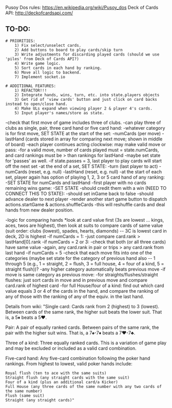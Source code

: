 Pusoy Dos rules: https://en.wikipedia.org/wiki/Pusoy_dos
Deck of Cards API: http://deckofcardsapi.com/

## TO-DO:
	# PRIORITIES:
		1) Fix select/unselect cards.
		2) Add buttons to board to play cards/skip turn
		3) Write adjustments for discarding played cards (should we use 'piles' from Deck of Cards API?)
		4) Write game logic.
		5) Sort cards in each hand by ranking.
		6) Move all logic to backend. 
		7) Implement socket.io

	# ADDITIONAL FEATURES:
		1) REFACTOR!!!
		2) Integrate hands, wins, turn, etc. into state.players objects
		3) Get rid of 'view cards' button and just click on card backs instead to open/close hand.
		4) Make ULs expand when viewing player 2 & player 4's cards.
		5) Input player's names/store as state.

<!-- Play cards pseudo-code -->
-check that first move of game includes three of clubs.
	-can play three of clubs as single, pair, three card hand or five card hand:
	-whatever category is for first move, SET STATE at the start of the set:
		-numCards (per move)
		-lastHand (cards stored in array for comparing next move; shown in middle of board)
-each player continues acting clockwise: may make valid move or pass:
	-for a valid move, number of cards played must = state.numCards, and card rankings must be > than rankings for lastHand
	-maybe set state for 'passes' as well.
	-if state.passes = 3, last player to play cards will start off the next set
	-at the end of a set, SET STATE:
		-turn (last player to act)
		-numCards (reset, e.g. null)
		-lastHand (reset, e.g. null)
-at the start of each set, player again has option of playing 1, 2, 3 or 5 card hand of any ranking:
	-SET STATE for numCards and lastHand
-first player with no cards remaining wins game:
	-SET STATE
		-should credit them with a win (NEED TO CONNECT THIS TO STATE):
		-should set inGame back to false
		-should advance dealer to next player
	-render another start game button to dispatch actions.startGame & actions.shuffleCards
		-this will reshuffle cards and deal hands from new dealer position.

-logic for comparing hands
	*look at card value first (3s are lowest ... kings, aces, twos are highest), then look at suits to compare cards of same value (suit order: clubs (lowest), spades, hearts, diamonds) -- 3C is lowest card in deck, 2D is highest
	-if numCards = 1:
		-just compare card.rank > lastHand[0].rank
	-if numCards = 2 or 3:
		-check that both (or all three cards) have same value
		-again, any card.rank in pair or trips > any card.rank from last hand
	-if numCards = 5 
		-check that each move fits into one of the categories (maybe set state for the category of previous hand also -- 1 through 5 (e.g., 1 = straight, 2 = flush, 3 = full house, 4 = four of a kind, 5 = straight flush))?
		-any higher category automatically beats previous move
		-if move is same category as previous move:
			-for straights/flushes/straight flushes:
				just sort cards in move and in previous move and compare card.rank of highest card
			-for full House/four of a kind:
				find out which card value equals 3 or 4 of the cards in the hand, and compare the ranking of any of those with the ranking of any of the equiv. in the last hand.

Details from wiki:
"Single card: Cards rank from 2 (highest) to 3 (lowest). Between cards of the same rank, the higher suit beats the lower suit. That is, a 5♦ beats a 5♥.

Pair: A pair of equally ranked cards. Between pairs of the same rank, the pair with the higher suit wins. That is, a 7♠-7♦ beats a 7♥-7♣.

Three of a kind: Three equally ranked cards. This is a variation of game play and may be excluded or included as a valid card combination.

Five-card hand: Any five-card combination following the poker hand rankings. From highest to lowest, valid poker hands include:

    Royal flush (ten to ace with the same suits)
    Straight flush (any straight cards with the same suit)
    Four of a kind (plus an additional card/a Kicker)
    Full House (any three cards of the same number with any two cards of the same number)
    Flush (same suit)
    Straight (any straight cards)"



